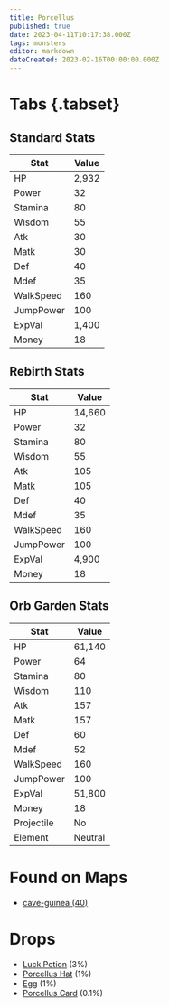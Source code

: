 ```yaml
---
title: Porcellus
published: true
date: 2023-04-11T10:17:38.000Z
tags: monsters
editor: markdown
dateCreated: 2023-02-16T00:00:00.000Z
---
```


# Tabs {.tabset}

## Standard Stats

|Stat|Value|
|-|-|
|HP|2,932|
|Power|32|
|Stamina|80|
|Wisdom|55|
|Atk|30|
|Matk|30|
|Def|40|
|Mdef|35|
|WalkSpeed|160|
|JumpPower|100|
|ExpVal|1,400|
|Money|18|
## Rebirth Stats

|Stat|Value|
|-|-|
|HP|14,660|
|Power|32|
|Stamina|80|
|Wisdom|55|
|Atk|105|
|Matk|105|
|Def|40|
|Mdef|35|
|WalkSpeed|160|
|JumpPower|100|
|ExpVal|4,900|
|Money|18|
## Orb Garden Stats

|Stat|Value|
|-|-|
|HP|61,140|
|Power|64|
|Stamina|80|
|Wisdom|110|
|Atk|157|
|Matk|157|
|Def|60|
|Mdef|52|
|WalkSpeed|160|
|JumpPower|100|
|ExpVal|51,800|
|Money|18|
|Projectile|No|
|Element|Neutral|

# Found on Maps
 * [cave-guinea (40)](/maps/cave-guinea)

# Drops
 * [Luck Potion](/items/luck-potion) (3%)
 * [Porcellus Hat](/items/porcellus-hat) (1%)
 * [Egg](/items/egg) (1%)
 * [Porcellus Card](/items/porcellus-card) (0.1%)
